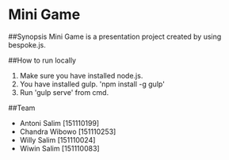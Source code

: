 # Mini Game

##Synopsis
Mini Game is a presentation project created by using bespoke.js.

##How to run locally
1. Make sure you have installed node.js.
2. You have installed gulp. 'npm install -g gulp'
4. Run 'gulp serve' from cmd.

##Team
- Antoni Salim [151110199]
- Chandra Wibowo [151110253]
- Willy Salim [151110024]
- Wiwin Salim [151110083]